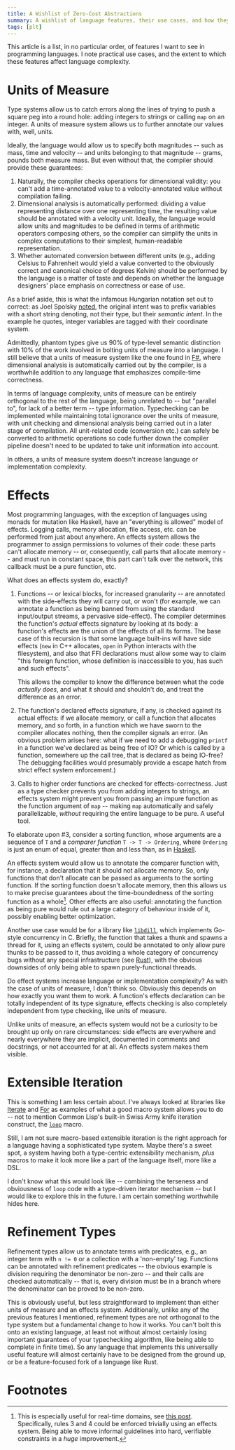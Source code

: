 ```yaml
---
title: A Wishlist of Zero-Cost Abstractions
summary: A wishlist of language features, their use cases, and how they affect language complexity.
tags: [plt]
---
```


This article is a list, in no particular order, of features I want to see in
programming languages. I note practical use cases, and the extent to which these
features affect language complexity.

# Units of Measure

Type systems allow us to catch errors along the lines of trying to push a square
peg into a round hole: adding integers to strings or calling `map` on an
integer. A units of measure system allows us to further annotate our values
with, well, units.

Ideally, the language would allow us to specify both magnitudes -- such as mass,
time and velocity -- and units belonging to that magnitude -- grams, pounds both
measure mass. But even without that, the compiler should provide these
guarantees:

1. Naturally, the compiler checks operations for dimensional validity: you can't
   add a time-annotated value to a velocity-annotated value without compilation
   failing.
2. Dimensional analysis is automatically performed: dividing a value
   representing distance over one representing time, the resulting value should
   be annotated with a velocity unit. Ideally, the language would allow units
   and magnitudes to be defined in terms of arithmetic operators composing
   others, so the compiler can simplify the units in complex computations to
   their simplest, human-readable representation.
3. Whether automated conversion between different units (e.g., adding Celsius to
   Fahrenheit would yield a value converted to the obviously correct and
   canonical choice of degrees Kelvin) should be performed by the language is a
   matter of taste and depends on whether the language designers' place emphasis
   on correctness or ease of use.

As a brief aside, this is what the infamous Hungarian notation set out to
correct: as Joel Spolsky [noted][hungarian], the original intent was to prefix
variables with a short string denoting, not their type, but their _semantic
intent_. In the example he quotes, integer variables are tagged with their
coordinate system.

Admittedly, phantom types give us 90% of type-level semantic distinction with
10% of the work involved in bolting units of measure into a language. I still
believe that a units of measure system like the one found in [F#][fsharp], where
dimensional analysis is automatically carried out by the compiler, is a
worthwhile addition to any language that emphasizes compile-time correctness.

In terms of language complexity, units of measure can be entirely orthogonal to
the rest of the language, being unrelated to -- but "parallel to", for lack of a
better term -- type information. Typechecking can be implemented while
maintaining total ignorance over the units of measure, with unit checking and
dimensional analysis being carried out in a later stage of compilation. All
unit-related code (conversion etc.) can safely be converted to arithmetic
operations so code further down the compiler pipeline doesn't need to be updated
to take unit information into account.

In others, a units of measure system doesn't increase language or implementation
complexity.

# Effects

Most programming languages, with the exception of languages using monads for
mutation like Haskell, have an "everything is allowed" model of effects. Logging
calls, memory allocation, file access, etc. can be performed from just about
anywhere. An effects system allows the programmer to assign permissions to
volumes of their code: these parts can't allocate memory -- or, consequently,
call parts that allocate memory -- and must run in constant space, this part
can't talk over the network, this callback must be a pure function, etc.

What does an effects system do, exactly?

1. Functions -- or lexical blocks, for increased granularity -- are annotated
   with the side-effects they will carry out, or won't (for example, we can
   annotate a function as being banned from using the standard input/output
   streams, a pervasive side-effect). The compiler determines the function's
   _actual_ effects signature by looking at its body: a function's effects are
   the union of the effects of all its forms. The base case of this recursion is
   that some language built-ins will have side effects (`new` in C++ allocates,
   `open` in Python interacts with the filesystem), and also that FFI
   declarations must allow some way to claim "this foreign function, whose
   definition is inaccessible to you, has such and such effects".

   This allows the compiler to know the difference between what the code
   _actually does_, and what it should and shouldn't do, and treat the
   difference as an error.
2. The function's declared effects signature, if any, is checked against its
   actual effects: if we allocate memory, or call a function that allocates
   memory, and so forth, in a function which we have sworn to the compiler
   allocates nothing, then the compiler signals an error. (An obvious problem
   arises here: what if we need to add a debugging `printf` in a function we've
   declared as being free of IO? Or which is called by a function, somewhere up
   the call tree, that is declared as being IO-free? The debugging facilities
   would presumably provide a escape hatch from strict effect system
   enforcement.)
3. Calls to higher order functions are checked for effects-correctness. Just as
   a type checker prevents you from adding integers to strings, an effects
   system might prevent you from passing an impure function as the function
   argument of `map` -- making `map` automatically and safely parallelizable,
   _without_ requiring the entire language to be pure. A useful tool.

To elaborate upon #3, consider a sorting function, whose arguments are a
sequence of `T` and a _comparer function_ `T -> T -> Ordering`, where `Ordering`
is just an enum of equal, greater than and less than, as
in [Haskell][haskell-ord].

An effects system would allow us to annotate the comparer function with, for
instance, a declaration that it should not allocate memory. So, only functions
that don't allocate can be passed as arguments to the sorting function. If the
sorting function doesn't allocate memory, then this allows us to make precise
guarantees about the time-boundedness of the sorting function as a
whole[^real-time]. Other effects are also useful: annotating the function as
being pure would rule out a large category of behaviour inside of it, possibly
enabling better optimization.

Another use case would be for a library like [`libdill`][libdill], which implements
Go-style concurrency in C. Briefly, the function that takes a thunk and spawns a
thread for it, using an effects system, could be annotated to only allow pure
thunks to be passed to it, thus avoiding a whole category of concurrency bugs
without any special infrastructure (see [Rust][rust]), with the obvious downsides of
only being able to spawn purely-functional threads.

Do effect systems increase language or implementation complexity? As with the
case of units of measure, I don't think so. Obviously this depends on how
exactly you want them to work. A function's effects declaration can be totally
independent of its type signature, effects checking is also completely
independent from type checking, like units of measure.

Unlike units of measure, an effects system would not be a curiosity to be
brought up only on rare circumstances: side effects are everywhere and nearly
everywhere they are implicit, documented in comments and docstrings, or not
accounted for at all. An effects system makes them visible.

# Extensible Iteration

This is something I am less certain about. I've always looked at libraries
like [Iterate][iterate] and [For][for] as examples of what a good macro system
allows you to do -- not to mention Common Lisp's built-in Swiss Army knife
iteration construct, the [`loop`][loop] macro.

Still, I am not sure macro-based extensible iteration is the right approach for
a language having a sophisticated type system. Maybe there's a sweet spot, a
system having both a type-centric extensibility mechanism, _plus_ macros to make
it look more like a part of the language itself, more like a DSL.

I don't know what this would look like -- combining the terseness and
obviousness of `loop` code with a type-driven iterator mechanism -- but I would
like to explore this in the future. I am certain something worthwhile hides
here.

# Refinement Types

Refinement types allow us to annotate terms with predicates, e.g., an integer
term with `n != 0` or a collection with a 'non-empty' tag. Functions can be
annotated with refinement predicates -- the obvious example is division
requiring the denominator be non-zero -- and their calls are checked
automatically -- that is, every division must be in a branch where the
denominator can be proved to be non-zero.

This is obviously useful, but less straightforward to implement than either
units of measure and an effects system. Additionally, unlike any of the previous
features I mentioned, refinement types are not orthogonal to the type system but
a fundamental change to how it works. You can't bolt this onto an existing
language, at least not without almost certainly losing important guarantees of
your typechecking algorithm, like being able to complete in finite time). So any
language that implements this universally useful feature will almost certainly
have to be designed from the ground up, or be a feature-focused fork of a
language like Rust.

# Footnotes

[^real-time]:
    This is especially useful for real-time domains,
    see [this post][audio-realtime]. Specifically, rules 3 and 4 could be
    enforced trivially using an effects system. Being able to move informal
    guidelines into hard, verifiable constraints in a _huge_ improvement.

[hungarian]: https://www.joelonsoftware.com/2005/05/11/making-wrong-code-look-wrong/
[fsharp]: https://docs.microsoft.com/en-us/dotnet/articles/fsharp/language-reference/units-of-measure

[audio-realtime]: http://atastypixel.com/blog/four-common-mistakes-in-audio-development/

[haskell-ord]: https://hackage.haskell.org/package/base-4.9.0.0/docs/Data-Ord.html#t:Ordering
[libdill]: http://libdill.org/
[rust]: https://www.rust-lang.org/en-US/

[iterate]: https://common-lisp.net/project/iterate/
[for]: https://shinmera.github.io/for/
[loop]: http://www.lispworks.com/documentation/lw51/CLHS/Body/m_loop.
